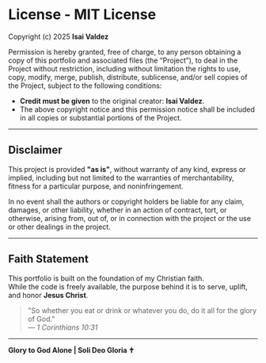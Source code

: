 # License - MIT License

Copyright (c) 2025 **Isai Valdez**

Permission is hereby granted, free of charge, to any person obtaining a copy of this portfolio and associated files (the “Project”), to deal in the Project without restriction, including without limitation the rights to use, copy, modify, merge, publish, distribute, sublicense, and/or sell copies of the Project, subject to the following conditions:

- **Credit must be given** to the original creator: **Isai Valdez**.
- The above copyright notice and this permission notice shall be included in all copies or substantial portions of the Project.

---

## Disclaimer

This project is provided **\"as is\"**, without warranty of any kind, express or implied, including but not limited to the warranties of merchantability, fitness for a particular purpose, and noninfringement.

In no event shall the authors or copyright holders be liable for any claim, damages, or other liability, whether in an action of contract, tort, or otherwise, arising from, out of, or in connection with the project or the use or other dealings in the project.

---

## Faith Statement

This portfolio is built on the foundation of my Christian faith.  
While the code is freely available, the purpose behind it is to serve, uplift, and honor **Jesus Christ**.

> \"So whether you eat or drink or whatever you do, do it all for the glory of God.\"  
> *— 1 Corinthians 10:31*

---

**Glory to God Alone | Soli Deo Gloria ✝️**
